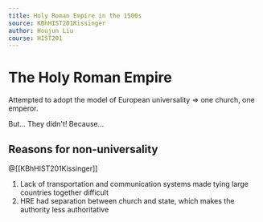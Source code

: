 ```yaml
---
title: Holy Roman Empire in the 1500s
source: KBhHIST201Kissinger
author: Houjun Liu
course: HIST201
---
```


# The Holy Roman Empire

Attempted to adopt the model of European universality => one church, one emperor.

But... They didn't! Because...

## Reasons for non-universality

@[[KBhHIST201Kissinger]]

1. Lack of transportation and communication systems made tying large countries together difficult
2. HRE had separation between church and state, which makes the authority less authoritative

